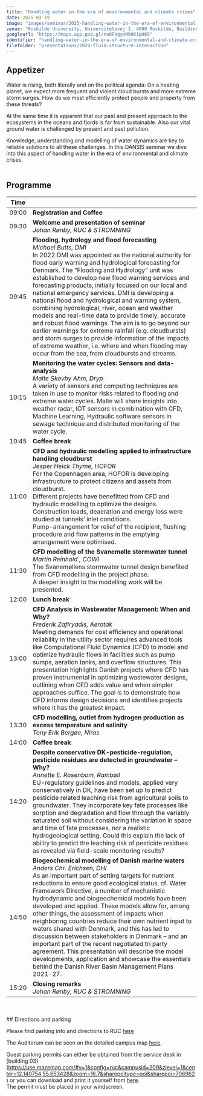 ```yaml
---
title: "Handling water in the era of environmental and climate crises"
date: 2025-03-19
image: "images/seminar/2025-handling-water-in-the-era-of-environmental-and-climate-crises.jpg"
venue: "Roskilde University, Universitetsvej 1, 4000 Roskilde, Building 25, Room 25.2-035"
googleurl: "https://maps.app.goo.gl/nuQFVqyxMbHK1pH89"
identifier: "handling-water-in-the-era-of-environmental-and-climate-crises-billetter-1145861"
filefolder: "presentations/2024-fluid-structure-interaction"
---
```


## Appetizer

Water is rising, both literally and on the political agenda: On a heating planet, we expect more frequent and violent cloud bursts and more extreme storm surges. How do we most efficiently protect people and property from these threats?

At the same time it is apparent that our past and present approach to the ecosystems in the oceans and fjords is far from sustainable. Also our vital ground water is challenged by present and past pollution.

Knowledge, understanding and modelling of water dynamics are key to reliable solutions to all these challenges. In this DANSIS seminar we dive into this aspect of handling water in the era of environmental and climate crises.
<br>
<br>
## Programme

| Time  |                        |
| ----- | ---------------------- |
|  09:00  | **Registration and Coffee** |
|  09:30  | **Welcome and presentation of seminar** <br> *Johan Rønby, RUC & STROMNING* |  |
|  09:45  | **Flooding, hydrology and flood forecasting** <br> *Michael Butts, DMI* <br> In 2022 DMI was appointed as the national authority for flood early warning and hydrological forecasting for Denmark. The “Flooding and Hydrology” unit was established to develop new flood warning services and forecasting products, initially focused on our local and national emergency services. DMI is developing a national flood and hydrological and warning system, combining hydrological, river, ocean and weather models and real-time data to provide timely, accurate and robust flood warnings. The aim is to go beyond our earlier warnings for extreme rainfall (e.g. cloudbursts) and storm surges to provide information of the impacts of extreme weather, i.e. where and when flooding may occur from the sea, from cloudbursts and streams. |
| 10:15 | **Monitoring the water cycles: Sensors and data-analysis** <br> *Malte Skovby Ahm, Dryp* <br> A variety of sensors and computing techniques are taken in use to monitor risks related to flooding and extreme water cycles. Malte will share insights into weather radar, IOT sensors in combination with CFD, Machine Learning, Hydraulic software sensors in sewage technique and distributed monitoring of the water cycle. |
| 10:45 | **Coffee break** |
| 11:00 | **CFD and hydraulic modelling applied to infrastructure handling cloudburst** <br> *Jesper Heick Thyme, HOFOR* <br> For the Copenhagen area, HOFOR is developing infrastructure to protect citizens and assets from cloudburst. <br> Different projects have benefitted from CFD and hydraulic modelling to optimize the designs. Construction loads, deaeration and energy loss were studied at tunnels’ inlet conditions. <br> Pump-arrangement for relief of the recipient, flushing procedure and flow patterns in the emptying arrangement were optimised. |
| 11:30 | **CFD modelling of the Svanemølle stormwater tunnel** <br> *Martin Reinhold , COWI* <br> The Svanemøllens stormwater tunnel design benefited from CFD modelling in the project phase.<br> A deeper insight to the modelling work will be presented. |
| 12:00 | **Lunch break** |
| 13:00 | **CFD Analysis in Wastewater Management: When and Why?** <br> *Frederik Zafiryadis, Aerotak* <br> Meeting demands for cost efficiency and operational reliability in the utility sector requires advanced tools like Computational Fluid Dynamics (CFD) to model and optimize hydraulic flows in facilities such as pump sumps, aeration tanks, and overflow structures. This presentation highlights Danish projects where CFD has proven instrumental in optimizing wastewater designs, outlining when CFD adds value and when simpler approaches suffice. The goal is to demonstrate how CFD informs design decisions and identifies projects where it has the greatest impact.  |
| 13:30 | **CFD modelling, outlet from hydrogen production as excess temperature and salinity**  <br> *Tony Erik Bergøe, Niras* <br> 
| 14:00 | **Coffee break** |
| 14:20 | **Despite conservative DK-pesticide-regulation, pesticide residues are detected in groundwater – Why?** <br> *Annette E. Rosenbom, Rambøll* <br> EU-regulatory guidelines and models, applied very conservatively in DK, have been set up to predict pesticide related leaching risk from agricultural soils to groundwater. They incorporate key fate processes like sorption and degradation and flow through the variably saturated soil without considering the variation in space and time of fate processes, nor a realistic hydrogeological setting. Could this explain the lack of ability to predict the leaching risk of pesticide residues as revealed via field-scale monitoring results? |
| 14:50 | **Biogeochemical modelling of Danish marine waters** <br> *Anders Chr. Erichsen, DHI* <br> As an important part of setting targets for nutrient reductions to ensure good ecological status, cf. Water Framework Directive, a number of mechanistic hydrodynamic and biogeochemical models have been developed and applied. These models allow for, among other things, the assessment of impacts when neighboring countries reduce their own nutrient input to waters shared with Denmark, and this has led to discussion between stakeholders in Denmark – and an important part of the recent negotiated tri party agreement. This presentation will describe the model developments, application and showcase the essentials behind the Danish River Basin Management Plans 2021-27.|
| 15:20 | **Closing remarks** <br> *Johan Rønby, RUC & STROMNING* | 
<br>
<br>
## Directions and parking

Please find parking info and directions to RUC [here](https://ruc.dk/en/directions-roskilde-university)

The Auditorum can be seen on the detailed campus map [here](https://use.mazemap.com/#v=1&config=ruc&campusid=209&zlevel=1&center=12.133228,55.650753&zoom=15.7&sharepoitype=poi&sharepoi=536124).

Guest parking permits can either be obtained from the service desk in [building 03}(https://use.mazemap.com/#v=1&config=ruc&campusid=209&zlevel=1&center=12.140754,55.653428&zoom=16.7&sharepoitype=poi&sharepoi=706962) or you can download and print it yourself from [here](/images/seminar/2025-handling-water-in-the-era-of-environmental-and-climate-crises-parking.pdf).<br>
The permit must be placed in your windscreen.